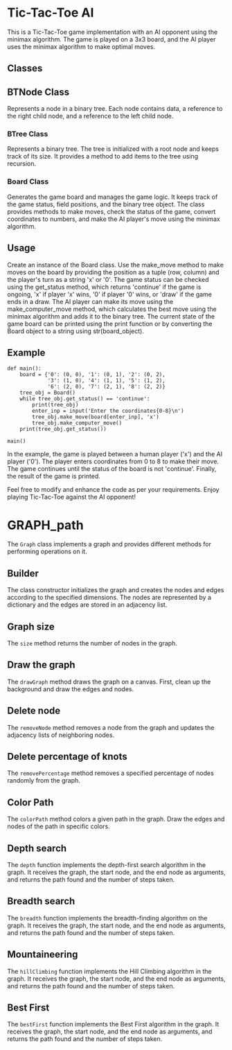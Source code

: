 # Tic-Tac-Toe AI
This is a Tic-Tac-Toe game implementation with an AI opponent using the minimax algorithm. The game is played on a 3x3 board, and the AI player uses the minimax algorithm to make optimal moves.

## Classes
## BTNode Class
Represents a node in a binary tree. Each node contains data, a reference to the right child node, and a reference to the left child node.

### BTree Class
Represents a binary tree. The tree is initialized with a root node and keeps track of its size. It provides a method to add items to the tree using recursion.

### Board Class
Generates the game board and manages the game logic. It keeps track of the game status, field positions, and the binary tree object. The class provides methods to make moves, check the status of the game, convert coordinates to numbers, and make the AI player's move using the minimax algorithm.

## Usage
Create an instance of the Board class.
Use the make_move method to make moves on the board by providing the position as a tuple (row, column) and the player's turn as a string 'x' or '0'.
The game status can be checked using the get_status method, which returns 'continue' if the game is ongoing, 'x' if player 'x' wins, '0' if player '0' wins, or 'draw' if the game ends in a draw.
The AI player can make its move using the make_computer_move method, which calculates the best move using the minimax algorithm and adds it to the binary tree.
The current state of the game board can be printed using the print function or by converting the Board object to a string using str(board_object).
## Example
```
def main():
    board = {'0': (0, 0), '1': (0, 1), '2': (0, 2),
             '3': (1, 0), '4': (1, 1), '5': (1, 2),
             '6': (2, 0), '7': (2, 1), '8': (2, 2)}
    tree_obj = Board()
    while tree_obj.get_status() == 'continue':
        print(tree_obj)
        enter_inp = input('Enter the coordinates{0-8}\n')
        tree_obj.make_move(board[enter_inp], 'x')
        tree_obj.make_computer_move()
    print(tree_obj.get_status())

main()

```
In the example, the game is played between a human player ('x') and the AI player ('0'). The player enters coordinates from 0 to 8 to make their move. The game continues until the status of the board is not 'continue'. Finally, the result of the game is printed.

Feel free to modify and enhance the code as per your requirements. Enjoy playing Tic-Tac-Toe against the AI opponent!


# GRAPH_path

The `Graph` class implements a graph and provides different methods for performing operations on it.

## Builder

The class constructor initializes the graph and creates the nodes and edges according to the specified dimensions. The nodes are represented by a dictionary and the edges are stored in an adjacency list.

## Graph size

The `size` method returns the number of nodes in the graph.

## Draw the graph

The `drawGraph` method draws the graph on a canvas. First, clean up the background and draw the edges and nodes.

## Delete node

The `removeNode` method removes a node from the graph and updates the adjacency lists of neighboring nodes.

## Delete percentage of knots

The `removePercentage` method removes a specified percentage of nodes randomly from the graph.

## Color Path

The `colorPath` method colors a given path in the graph. Draw the edges and nodes of the path in specific colors.

## Depth search

The `depth` function implements the depth-first search algorithm in the graph. It receives the graph, the start node, and the end node as arguments, and returns the path found and the number of steps taken.

## Breadth search

The `breadth` function implements the breadth-finding algorithm on the graph. It receives the graph, the start node, and the end node as arguments, and returns the path found and the number of steps taken.

## Mountaineering

The `hillClimbing` function implements the Hill Climbing algorithm in the graph. It receives the graph, the start node, and the end node as arguments, and returns the path found and the number of steps taken.

## Best First

The `bestFirst` function implements the Best First algorithm in the graph. It receives the graph, the start node, and the end node as arguments, and returns the path found and the number of steps taken.
